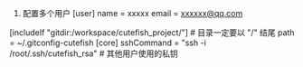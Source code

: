 1. 配置多个用户
[user]
	name = xxxxx
	email = xxxxxx@qq.com

[includeIf "gitdir:/workspace/cutefish_project/"] # 目录一定要以 "/" 结尾
	path = ~/.gitconfig-cutefish
	[core]
    		sshCommand = "ssh -i /root/.ssh/cutefish_rsa" # 其他用户使用的私钥